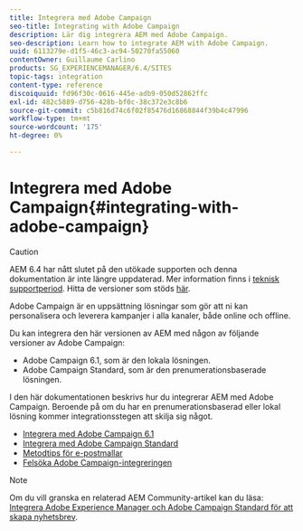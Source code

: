 ```yaml
---
title: Integrera med Adobe Campaign
seo-title: Integrating with Adobe Campaign
description: Lär dig integrera AEM med Adobe Campaign.
seo-description: Learn how to integrate AEM with Adobe Campaign.
uuid: 6113279e-d1f5-46c3-ac94-50270fa55060
contentOwner: Guillaume Carlino
products: SG_EXPERIENCEMANAGER/6.4/SITES
topic-tags: integration
content-type: reference
discoiquuid: fd96f30c-0616-445e-adb9-050d52862ffc
exl-id: 482c5889-d756-428b-bf0c-38c372e3c8b6
source-git-commit: c5b816d74c6f02f85476d16868844f39b4c47996
workflow-type: tm+mt
source-wordcount: '175'
ht-degree: 0%

---
```


# Integrera med Adobe Campaign{#integrating-with-adobe-campaign}

>[!CAUTION]
>
>AEM 6.4 har nått slutet på den utökade supporten och denna dokumentation är inte längre uppdaterad. Mer information finns i [teknisk supportperiod](https://helpx.adobe.com/support/programs/eol-matrix.html). Hitta de versioner som stöds [här](https://experienceleague.adobe.com/docs/).

Adobe Campaign är en uppsättning lösningar som gör att ni kan personalisera och leverera kampanjer i alla kanaler, både online och offline.

Du kan integrera den här versionen av AEM med någon av följande versioner av Adobe Campaign:

* Adobe Campaign 6.1, som är den lokala lösningen.
* Adobe Campaign Standard, som är den prenumerationsbaserade lösningen.

I den här dokumentationen beskrivs hur du integrerar AEM med Adobe Campaign. Beroende på om du har en prenumerationsbaserad eller lokal lösning kommer integrationsstegen att skilja sig något.

* [Integrera med Adobe Campaign 6.1](/help/sites-administering/campaignonpremise.md)
* [Integrera med Adobe Campaign Standard](/help/sites-administering/campaignstandard.md)
* [Metodtips för e-postmallar](/help/sites-administering/best-practices-for-email-templates.md)
* [Felsöka Adobe Campaign-integreringen](/help/sites-administering/troubleshooting-campaignintegration.md)

>[!NOTE]
>
>Om du vill granska en relaterad AEM Community-artikel kan du läsa: [Integrera Adobe Experience Manager och Adobe Campaign Standard för att skapa nyhetsbrev](https://helpx.adobe.com/experience-manager/using/aem_campaign.html).
